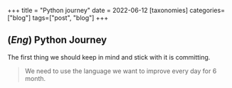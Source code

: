 +++
title = "Python journey"
date = 2022-06-12
[taxonomies]
categories=["blog"]
tags=["post", "blog"]
+++

## (*Eng*) Python Journey

The first thing we should keep in mind and stick with it is committing.
> We need to use the language we want to improve every day for 6 month.